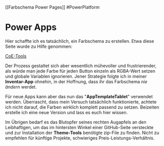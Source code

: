 [[Farbschema Power Pages]]
#PowerPlatform 

# Power Apps

Hier schaffte ich es tatsächlich, ein Farbschema zu erstellen. Etwa diese Seite wurde zu Hilfe genommen:  
  
[CoE-Tools](https://learn.microsoft.com/en-us/power-platform/guidance/coe/theming-components)  
  
Der Prozess gestaltet sich aber wesentlich mühevoller und frustrierender, als würde man jede Farbe für jeden Button einzeln als RGBA-Wert setzen und globale Variablen ignorieren. Jener Strategie folgte ich in meiner **Inventar-App** ohnehin, in der Hoffnung, dass ihr das Farbschema *nie ändern* werdet.  
  
Für neue Apps kann aber das nun das "**AppTemplateTablet**" verwendet werden. Überrascht, dass mein Versuch tatsächlich funktionierte, achtete ich nicht darauf, die Farben wirklich komplett passend zu setzen. Beizeiten erstelle ich eine neue Version und lass es euch hier wissen.  
  
Im Übrigen bedarf es das Blutopfer seines rechten Augapfels an den Leibhaftigen, um das im hintersten Winkel einer GitHub-Seite versteckte und zur Installation der **Theme-Tools** benötigte zip-File zu finden. Nicht zu empfehlen für künftige Projekte, schwieriges Preis-Leistungs-Verhältnis.
